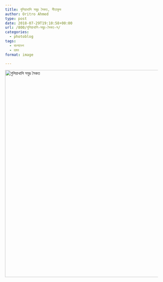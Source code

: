 ```yaml
---
title: গুলিয়াখালি সমুদ্র সৈকত, সীতাকুন্ড
author: Oritro Ahmed
type: post
date: 2018-07-29T19:10:58+00:00
url: /800/গুলিয়াখালি-সমুদ্র-সৈকত-স/
categories:
  - photoblog
tags:
  - বাংলাদেশ
  - ভ্রমন
format: image

---
```

<img class="aligncenter size-large wp-post-800 wp-image-801" src="https://ioritro.com/static/2018/08/Capture-0121-1024x683.jpg" alt="গুলিয়াখালি সমুদ্র সৈকত" width="1024" height="683" srcset="https://ioritro.com/static/2018/08/Capture-0121-1024x683.jpg 1024w, https://ioritro.com/static/2018/08/Capture-0121-300x200.jpg 300w, https://ioritro.com/static/2018/08/Capture-0121-768x512.jpg 768w, https://ioritro.com/static/2018/08/Capture-0121-1440x960.jpg 1440w, https://ioritro.com/static/2018/08/Capture-0121.jpg 2048w" sizes="(max-width: 1024px) 100vw, 1024px" />